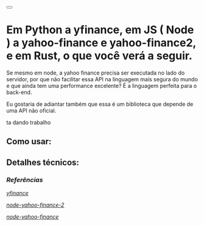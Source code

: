 <button id="theme-toggle"></button>
<h1>
    Em Python a yfinance, em JS ( Node ) a yahoo-finance e yahoo-finance2, e em Rust, o que você verá a seguir.
</h1>
<p>
    Se mesmo em node, a yahoo finance precisa ser executada no lado do servidor, por que não facilitar essa API na linguagem mais segura do mundo e que ainda tem uma performance excelente? É a linguagem perfeita para o back-end.
</p>
<p>
    Eu gostaria de adiantar também que essa é um biblioteca que depende de uma API não oficial.
</p>
<p>ta dando trabalho</p>
<h2>
    Como usar:
</h2>
<h2>
    Detalhes técnicos:
</h2>
<footer>
    <address>
        <h3>Referências</h3>
        <div id="rodape">
            <a href="https://pypi.org/project/yfinance/" class="gitLink"><p>yfinance</p><a>
            <a href="https://github.com/gadicc/node-yahoo-finance2" class="gitLink"><p>node-yahoo-finance-2</p></a>
            <a href="https://github.com/pilwon/node-yahoo-finance" class="gitLink"><p>node-yahoo-finance</p></a>
        </div>
    </address>
</footer>
